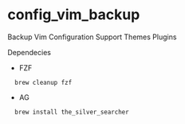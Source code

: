 # config_vim_backup
Backup Vim Configuration Support Themes Plugins


Dependecies

- FZF
````Shell
  brew cleanup fzf
````
- AG
````Shell
  brew install the_silver_searcher
````
